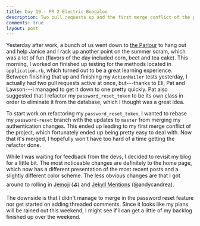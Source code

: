 ```yaml
---
title: Day 19 - PR 2 Electric Boogaloo
description: Two pull requests up and the first merge conflict of the project.
comments: true
layout: post
---
```

Yesterday after work, a bunch of us went down to [the Parlour](https://theparlourdurham.com/) to hang out and help Janice and I rack up another point on the summer scram, which was a lot of fun (flavors of the day included corn, beet and tea cake). This morning, I worked on finished up testing for the methods located in `application.rb`, which turned out to be a great learning experience. Between finishing that up and finishing my `ActionMailer` tests yesterday, I actually had two pull requests active at once, but---thanks to Eli, Pat and Lawson---I managed to get it down to one pretty quickly. Pat also suggested that I refactor my `password_reset_token` to be its own class in order to eliminate it from the database, which I thought was a great idea.

To start work on refactoring my `password_reset_token`, I wanted to rebase my `password-reset` branch with the updates to `master` from merging my authentication changes. This ended up leading to my first merge conflict of the project, which fortunately ended up being pretty easy to deal with. Now that it's merged, I hopefully won't have too hard of a time getting the refactor done.

While I was waiting for feedback from the devs, I decided to revisit my blog for a little bit. The most noticeable changes are definitely to the home page, which now has a different presentation of the most recent posts and a slightly different color scheme. The less obvious changes are that I got around to rolling in [Jemoji](https://github.com/jekyll/jemoji) (:golf:) and [Jekyll Mentions](https://github.com/jekyll/jekyll-mentions) (@andycandrea).

The downside is that I didn't manage to merge in the password reset feature nor get started on adding threaded comments. Since it looks like my plans will be rained out this weekend, I might see if I can get a little of my backlog finished up over the weekend.
